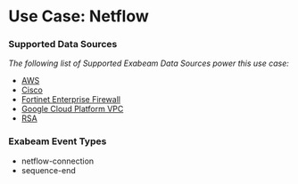 Use Case: Netflow
=================

### Supported Data Sources

_The following list of Supported Exabeam Data Sources power this use case:_

* [AWS](../DataSources/datasource_aws_cloudwatch_aws.md)
* [Cisco](../DataSources/datasource_cisco_cisco.md)
* [Fortinet Enterprise Firewall](../DataSources/datasource_fortinet_enterprise_firewall_fortinet_enterprise_firewall.md)
* [Google Cloud Platform VPC](../DataSources/datasource_google_cloud_platform_vpc_google_cloud_platform_vpc.md)
* [RSA](../DataSources/datasource_rsa_rsa.md)


### Exabeam Event Types

- netflow-connection
- sequence-end
